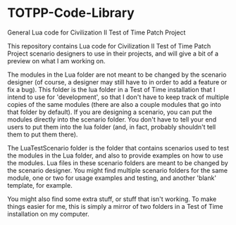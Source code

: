 # TOTPP-Code-Library
General Lua code for Civilization II Test of Time Patch Project

This repository contains Lua code for Civilization II Test of Time Patch Project scenario designers to use in their projects, and will give a bit of a preview on what I am working on.

The modules in the Lua folder are not meant to be changed by the scenario designer (of course, a designer may still have to in order to add a feature or fix a bug).  This folder is the lua folder in a Test of Time installation that I intend to use for 'development', so that I don't have to keep track of multiple copies of the same modules (there are also a couple modules that go into that folder by default).  If you are designing a scenario, you can put the modules directly into the scenario folder.  You don't have to tell your end users to put them into the lua folder (and, in fact, probably shouldn't tell them to put them there).

The LuaTestScenario folder is the folder that contains scenarios used to test the modules in the Lua folder, and also to provide examples on how to use the modules.  Lua files in these scenario folders are meant to be changed by the scenario designer.  You might find multiple scenario folders for the same module, one or two for usage examples and testing, and another 'blank' template, for example.

You might also find some extra stuff, or stuff that isn't working.  To make things easier for me, this is simply a mirror of two folders in a Test of Time installation on my computer.
